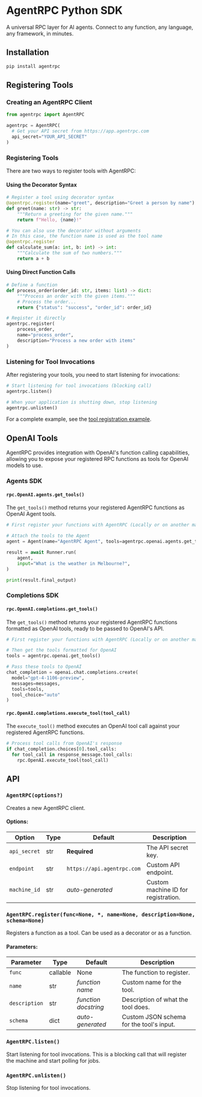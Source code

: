 # AgentRPC Python SDK

A universal RPC layer for AI agents. Connect to any function, any language, any framework, in minutes.

## Installation

```sh
pip install agentrpc
```

## Registering Tools

### Creating an AgentRPC Client

```python
from agentrpc import AgentRPC

agentrpc = AgentRPC(
  # Get your API secret from https://app.agentrpc.com
  api_secret="YOUR_API_SECRET"
)
```

### Registering Tools

There are two ways to register tools with AgentRPC:

#### Using the Decorator Syntax

```python
# Register a tool using decorator syntax
@agentrpc.register(name="greet", description="Greet a person by name")
def greet(name: str) -> str:
    """Return a greeting for the given name."""
    return f"Hello, {name}!"

# You can also use the decorator without arguments
# In this case, the function name is used as the tool name
@agentrpc.register
def calculate_sum(a: int, b: int) -> int:
    """Calculate the sum of two numbers."""
    return a + b
```

#### Using Direct Function Calls

```python
# Define a function
def process_order(order_id: str, items: list) -> dict:
    """Process an order with the given items."""
    # Process the order...
    return {"status": "success", "order_id": order_id}

# Register it directly
agentrpc.register(
    process_order,
    name="process_order",
    description="Process a new order with items"
)
```

### Listening for Tool Invocations

After registering your tools, you need to start listening for invocations:

```python
# Start listening for tool invocations (blocking call)
agentrpc.listen()

# When your application is shutting down, stop listening
agentrpc.unlisten()
```

For a complete example, see the [tool registration example](./examples/tool_registration.py).

## OpenAI Tools

AgentRPC provides integration with OpenAI's function calling capabilities, allowing you to expose your registered RPC functions as tools for OpenAI models to use.

### Agents SDK

#### `rpc.OpenAI.agents.get_tools()`

The `get_tools()` method returns your registered AgentRPC functions as OpenAI Agent tools.

```python
# First register your functions with AgentRPC (Locally or on another machine)

# Attach the tools to the Agent
agent = Agent(name="AgentRPC Agent", tools=agentrpc.openai.agents.get_tools())

result = await Runner.run(
    agent,
    input="What is the weather in Melbourne?",
)

print(result.final_output)

```

### Completions SDK
#### `rpc.OpenAI.completions.get_tools()`

The `get_tools()` method returns your registered AgentRPC functions formatted as OpenAI tools, ready to be passed to OpenAI's API.

```python
# First register your functions with AgentRPC (Locally or on another machine)

# Then get the tools formatted for OpenAI
tools = agentrpc.openai.get_tools()

# Pass these tools to OpenAI
chat_completion = openai.chat.completions.create(
  model="gpt-4-1106-preview",
  messages=messages,
  tools=tools,
  tool_choice="auto"
)
```

#### `rpc.OpenAI.completions.execute_tool(tool_call)`

The `execute_tool()` method executes an OpenAI tool call against your registered AgentRPC functions.

```python
# Process tool calls from OpenAI's response
if chat_completion.choices[0].tool_calls:
  for tool_call in response_message.tool_calls:
    rpc.OpenAI.execute_tool(tool_call)
```

## API

### `AgentRPC(options?)`

Creates a new AgentRPC client.

#### Options:

| Option       | Type   | Default                    | Description                                 |
| ------------ | ------ | -------------------------- | ------------------------------------------- |
| `api_secret` | str    | **Required**               | The API secret key.                         |
| `endpoint`   | str    | `https://api.agentrpc.com` | Custom API endpoint.                        |
| `machine_id` | str    | *auto-generated*           | Custom machine ID for registration.         |

### `AgentRPC.register(func=None, *, name=None, description=None, schema=None)`

Registers a function as a tool. Can be used as a decorator or as a function.

#### Parameters:

| Parameter    | Type     | Default               | Description                                   |
| ------------ | -------- | --------------------- | --------------------------------------------- |
| `func`       | callable | None                  | The function to register.                     |
| `name`       | str      | *function name*       | Custom name for the tool.                     |
| `description`| str      | *function docstring*  | Description of what the tool does.            |
| `schema`     | dict     | *auto-generated*      | Custom JSON schema for the tool's input.      |

### `AgentRPC.listen()`

Start listening for tool invocations. This is a blocking call that will register the machine and start polling for jobs.

### `AgentRPC.unlisten()`

Stop listening for tool invocations.
